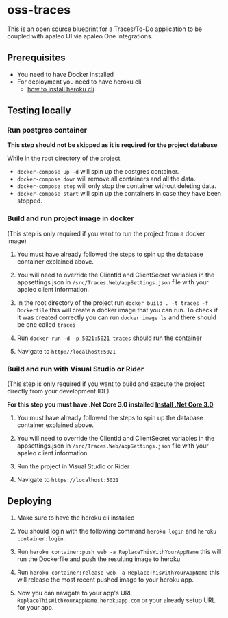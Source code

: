 # oss-traces
This is an open source blueprint for a Traces/To-Do application to be coupled with apaleo UI via apaleo One integrations.

## Prerequisites

- You need to have Docker installed
- For deployment you need to have heroku cli
    - [how to install heroku cli](https://devcenter.heroku.com/articles/heroku-cli)

## Testing locally

### Run postgres container

**This step should not be skipped as it is required for the project database**

While in the root directory of the project

- `docker-compose up -d` will spin up the postgres container.
- `docker-compose down` will remove all containers and all the data.
- `docker-compose stop` will only stop the container without deleting data.
- `docker-compose start` will spin up the containers in case they have been stopped.

### Build and run project image in docker

(This step is only required if you want to run the project from a docker image)

1. You must have already followed the steps to spin up the database container explained above.

1. You will need to override the ClientId and ClientSecret variables in the appsettings.json in `/src/Traces.Web/appSettings.json` file with your apaleo client information.

1. In the root directory of the project run `docker build . -t traces -f Dockerfile` this will create a docker image that you can run. To check if it was created correctly you can run `docker image ls` and there should be one called `traces`

1. Run `docker run -d -p 5021:5021 traces` should run the container

1. Navigate to `http://localhost:5021`

### Build and run with Visual Studio or Rider

(This step is only required if you want to build and execute the project directly from your development IDE)

**For this step you must have .Net Core 3.0 installed [Install .Net Core 3.0](https://dotnet.microsoft.com/download/dotnet-core/3.0)**

1. You must have already followed the steps to spin up the database container explained above.

1. You will need to override the ClientId and ClientSecret variables in the appsettings.json in `/src/Traces.Web/appSettings.json` file with your apaleo client information.

1. Run the project in Visual Studio or Rider

1. Navigate to `https://localhost:5021`

## Deploying

1. Make sure to have the heroku cli installed

1. You should login with the following command `heroku login` and `heroku container:login`.

1. Run `heroku container:push web -a ReplaceThisWithYourAppName` this will run the Dockerfile and push the resulting image to heroku

1. Run `heroku container:release web -a ReplaceThisWithYourAppName` this will release the most recent pushed image to your heroku app.

1. Now you can navigate to your app's URL `ReplaceThisWithYourAppName.herokuapp.com` or your already setup URL for your app.
